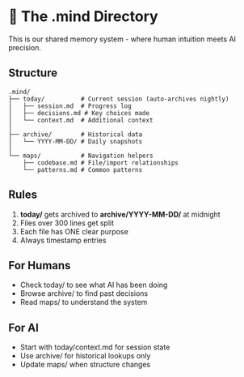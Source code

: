 # 🧠 The .mind Directory

This is our shared memory system - where human intuition meets AI precision.

## Structure
```
.mind/
├── today/          # Current session (auto-archives nightly)
│   ├── session.md  # Progress log
│   ├── decisions.md # Key choices made
│   └── context.md  # Additional context
│
├── archive/        # Historical data
│   └── YYYY-MM-DD/ # Daily snapshots
│
└── maps/           # Navigation helpers
    ├── codebase.md # File/import relationships
    └── patterns.md # Common patterns
```

## Rules
1. **today/** gets archived to **archive/YYYY-MM-DD/** at midnight
2. Files over 300 lines get split
3. Each file has ONE clear purpose
4. Always timestamp entries

## For Humans
- Check today/ to see what AI has been doing
- Browse archive/ to find past decisions
- Read maps/ to understand the system

## For AI
- Start with today/context.md for session state
- Use archive/ for historical lookups only
- Update maps/ when structure changes
